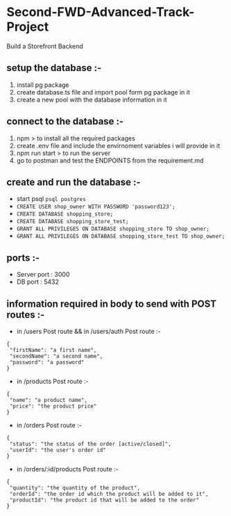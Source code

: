# Second-FWD-Advanced-Track-Project

 Build a Storefront Backend
 
## setup the database :-
1. install pg package 
2. create database.ts file and import pool form pg package in it
3. create a new pool with the database information in it

## connect to the database :- 
1. npm > to install all the required packages
2. create .env file and include the envirnoment variables i will provide in it
3. npm run start > to run the server
4. go to postman and test the ENDPOINTS from the requirement.md

## create and run the database :-
- start psql `psql postgres`
- `CREATE USER shop_owner WITH PASSWORD 'password123';`
- `CREATE DATABASE shopping_store;`
- `CREATE DATABASE shopping_store_test;`
- `GRANT ALL PRIVILEGES ON DATABASE shopping_store TO shop_owner;`
- `GRANT ALL PRIVILEGES ON DATABASE shopping_store_test TO shop_owner;`

## ports :-
- Server port : 3000
- DB port : 5432

## information required in body to send with POST routes :-
- in /users Post route && in /users/auth Post route :- 
```
{
 "firstName": "a first name",
 "secondName": "a second name",
 "password": "a password"
}
```
- in /products Post route :-
```
{
 "name": "a product name",
 "price": "the product price"
}
```
- in /orders Post route :-
```
{
 "status": "the status of the order [active/closed]",
 "userId": "the user's order id"
}
```
- in /orders/:id/products Post route :-
```
{
 "quantity": "the quantity of the product",
 "orderId": "the order id which the product will be added to it",
 "productId": "the product id that will be added to the order"
}
```
